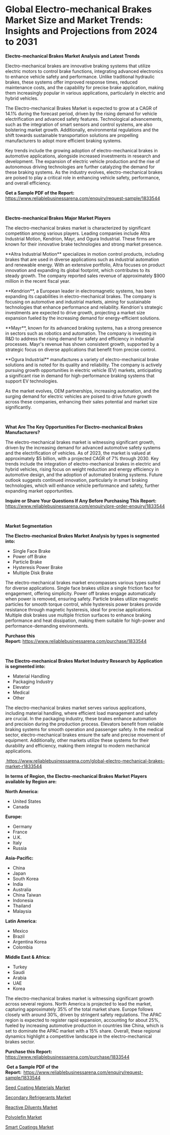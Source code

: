 <p><h1>Global Electro-mechanical Brakes Market Size and Market Trends: Insights and Projections from 2024 to 2031</h1></p><p><strong>Electro-mechanical Brakes Market Analysis and Latest Trends</strong></p>
<p><p>Electro-mechanical brakes are innovative braking systems that utilize electric motors to control brake functions, integrating advanced electronics to enhance vehicle safety and performance. Unlike traditional hydraulic brakes, these systems offer improved response times, reduced maintenance costs, and the capability for precise brake application, making them increasingly popular in various applications, particularly in electric and hybrid vehicles.</p><p>The Electro-mechanical Brakes Market is expected to grow at a CAGR of 14.1% during the forecast period, driven by the rising demand for vehicle electrification and advanced safety features. Technological advancements, such as the integration of smart sensors and control systems, are also bolstering market growth. Additionally, environmental regulations and the shift towards sustainable transportation solutions are propelling manufacturers to adopt more efficient braking systems.</p><p>Key trends include the growing adoption of electro-mechanical brakes in automotive applications, alongside increased investments in research and development. The expansion of electric vehicle production and the rise of autonomous driving technologies are further catalyzing the demand for these braking systems. As the industry evolves, electro-mechanical brakes are poised to play a critical role in enhancing vehicle safety, performance, and overall efficiency.</p></p>
<p><strong>Get a Sample PDF of the Report:&nbsp;</strong> <a href="https://www.reliablebusinessarena.com/enquiry/request-sample/1833544?utm_campaign=1290&utm_medium=2&utm_source=Github&utm_content=ia&utm_term=17102024&utm_id=electro-mechanical-brakes">https://www.reliablebusinessarena.com/enquiry/request-sample/1833544</a></p>
<p>&nbsp;</p>
<p><strong>Electro-mechanical Brakes Major Market Players</strong></p>
<p><p>The electro-mechanical brakes market is characterized by significant competition among various players. Leading companies include Altra Industrial Motion, Kendrion, Mayr, and Ogura Industrial. These firms are known for their innovative brake technologies and strong market presence.</p><p>**Altra Industrial Motion** specializes in motion control products, including brakes that are used in diverse applications such as industrial automation and renewable energy. With an extensive portfolio, Altra focuses on product innovation and expanding its global footprint, which contributes to its steady growth. The company reported sales revenue of approximately $900 million in the recent fiscal year.</p><p>**Kendrion**, a European leader in electromagnetic systems, has been expanding its capabilities in electro-mechanical brakes. The company is focusing on automotive and industrial markets, aiming for sustainable technologies that enhance performance and reliability. Kendrion's strategic investments are expected to drive growth, projecting a market size expansion fueled by the increasing demand for energy-efficient solutions.</p><p>**Mayr**, known for its advanced braking systems, has a strong presence in sectors such as robotics and automation. The company is investing in R&D to address the rising demand for safety and efficiency in industrial processes. Mayr's revenue has shown consistent growth, supported by a strategic focus on diverse applications that benefit from precise control.</p><p>**Ogura Industrial** manufactures a variety of electro-mechanical brake solutions and is noted for its quality and reliability. The company is actively pursuing growth opportunities in electric vehicle (EV) markets, anticipating a significant rise in demand for high-performance braking systems that support EV technologies.</p><p>As the market evolves, OEM partnerships, increasing automation, and the surging demand for electric vehicles are poised to drive future growth across these companies, enhancing their sales potential and market size significantly.</p></p>
<p>&nbsp;</p>
<p><strong>What Are The Key Opportunities For Electro-mechanical Brakes Manufacturers?</strong></p>
<p><p>The electro-mechanical brakes market is witnessing significant growth, driven by the increasing demand for advanced automotive safety systems and the electrification of vehicles. As of 2023, the market is valued at approximately $5 billion, with a projected CAGR of 7% through 2030. Key trends include the integration of electro-mechanical brakes in electric and hybrid vehicles, rising focus on weight reduction and energy efficiency in automotive design, and the adoption of automated braking systems. Future outlook suggests continued innovation, particularly in smart braking technologies, which will enhance vehicle performance and safety, further expanding market opportunities.</p></p>
<p><strong>Inquire or Share Your Questions If Any Before Purchasing This Report:</strong> <a href="https://www.reliablebusinessarena.com/enquiry/pre-order-enquiry/1833544?utm_campaign=1290&utm_medium=2&utm_source=Github&utm_content=ia&utm_term=17102024&utm_id=electro-mechanical-brakes">https://www.reliablebusinessarena.com/enquiry/pre-order-enquiry/1833544</a></p>
<p>&nbsp;</p>
<p><strong>Market Segmentation</strong></p>
<p><strong>The Electro-mechanical Brakes Market Analysis by types is segmented into:</strong></p>
<p><ul><li>Single Face Brake</li><li>Power off Brake</li><li>Particle Brake</li><li>Hysteresis Power Brake</li><li>Multiple Disk Brake</li></ul></p>
<p><p>The electro-mechanical brakes market encompasses various types suited for diverse applications. Single face brakes utilize a single friction face for engagement, offering simplicity. Power off brakes engage automatically when power is removed, ensuring safety. Particle brakes utilize magnetic particles for smooth torque control, while hysteresis power brakes provide resistance through magnetic hysteresis, ideal for precise applications. Multiple disk brakes use multiple friction surfaces to enhance braking performance and heat dissipation, making them suitable for high-power and performance-demanding environments.</p></p>
<p><strong>Purchase this Report:&nbsp;</strong><a href="https://www.reliablebusinessarena.com/purchase/1833544?utm_campaign=1290&utm_medium=2&utm_source=Github&utm_content=ia&utm_term=17102024&utm_id=electro-mechanical-brakes">https://www.reliablebusinessarena.com/purchase/1833544</a></p>
<p>&nbsp;</p>
<p><strong>The Electro-mechanical Brakes Market Industry Research by Application is segmented into:</strong></p>
<p><ul><li>Material Handling</li><li>Packaging Industry</li><li>Elevator</li><li>Medical</li><li>Other</li></ul></p>
<p><p>The electro-mechanical brakes market serves various applications, including material handling, where efficient load management and safety are crucial. In the packaging industry, these brakes enhance automation and precision during the production process. Elevators benefit from reliable braking systems for smooth operation and passenger safety. In the medical sector, electro-mechanical brakes ensure the safe and precise movement of equipment. Additionally, other markets utilize these systems for their durability and efficiency, making them integral to modern mechanical applications.</p></p>
<p><a href="https://www.reliablebusinessarena.com/global-electro-mechanical-brakes-market-r1833544?utm_campaign=1290&utm_medium=2&utm_source=Github&utm_content=ia&utm_term=17102024&utm_id=electro-mechanical-brakes">&nbsp;https://www.reliablebusinessarena.com/global-electro-mechanical-brakes-market-r1833544</a></p>
<p><strong>In terms of Region, the Electro-mechanical Brakes Market Players available by Region are:</strong></p>
<p>
    <p> <strong> North America: </strong>
        <ul>
            <li>United States</li>
            <li>Canada</li>
        </ul>
        </p> 
    <p> <strong> Europe: </strong>
        <ul>
            <li>Germany</li>
            <li>France</li>
            <li>U.K.</li>
            <li>Italy</li>
            <li>Russia</li>
        </ul>
        </p> 
    <p> <strong> Asia-Pacific: </strong>
        <ul>
            <li>China</li>
            <li>Japan</li>
            <li>South Korea</li>
            <li>India</li>
            <li>Australia</li>
            <li>China Taiwan</li>
            <li>Indonesia</li>
            <li>Thailand</li>
            <li>Malaysia</li>
        </ul>
        </p> 
    <p> <strong> Latin America: </strong>
        <ul>
            <li>Mexico</li>
            <li>Brazil</li>
            <li>Argentina Korea</li>
            <li>Colombia</li>
        </ul>
        </p> 
    <p> <strong> Middle East & Africa: </strong>
        <ul>
            <li>Turkey</li>
            <li>Saudi</li>
            <li>Arabia</li>
            <li>UAE</li>
            <li>Korea</li>
        </ul>
    </p>
    </p>
<p><p>The electro-mechanical brakes market is witnessing significant growth across several regions. North America is projected to lead the market, capturing approximately 35% of the total market share. Europe follows closely with around 30%, driven by stringent safety regulations. The APAC region is expected to register rapid expansion, accounting for about 25%, fueled by increasing automotive production in countries like China, which is set to dominate the APAC market with a 15% share. Overall, these regional dynamics highlight a competitive landscape in the electro-mechanical brakes sector.</p></p>
<p><strong>Purchase this Report: </strong><a href="https://www.reliablebusinessarena.com/purchase/1833544?utm_campaign=1290&utm_medium=2&utm_source=Github&utm_content=ia&utm_term=17102024&utm_id=electro-mechanical-brakes">https://www.reliablebusinessarena.com/purchase/1833544</a></p>
<p>&nbsp;<strong>Get a Sample PDF of the Report:&nbsp;&nbsp;</strong><a href="https://www.reliablebusinessarena.com/enquiry/request-sample/1833544?utm_campaign=1290&utm_medium=2&utm_source=Github&utm_content=ia&utm_term=17102024&utm_id=electro-mechanical-brakes">https://www.reliablebusinessarena.com/enquiry/request-sample/1833544</a></p>
<p><strong></strong></p>
<p><p><a href="https://www.linkedin.com/pulse/market-leaders-laggards-global-seed-coating-materials-trends-nqojf?utm_campaign=1290&utm_medium=2&utm_source=Github&utm_content=ia&utm_term=17102024&utm_id=electro-mechanical-brakes">Seed Coating Materials Market</a></p><p><a href="https://www.linkedin.com/pulse/secondary-refrigerants-market-dynamics-application-types-zyoxf?utm_campaign=1290&utm_medium=2&utm_source=Github&utm_content=ia&utm_term=17102024&utm_id=electro-mechanical-brakes">Secondary Refrigerants Market</a></p><p><a href="https://www.linkedin.com/pulse/investment-opportunities-reactive-diluents-sector-risk-analysis-otpgf?utm_campaign=1290&utm_medium=2&utm_source=Github&utm_content=ia&utm_term=17102024&utm_id=electro-mechanical-brakes">Reactive Diluents Market</a></p><p><a href="https://www.linkedin.com/pulse/global-polyolefin-market-sector2024-2031-metrics-strategic-g3mwf?utm_campaign=1290&utm_medium=2&utm_source=Github&utm_content=ia&utm_term=17102024&utm_id=electro-mechanical-brakes">Polyolefin Market</a></p><p><a href="https://www.linkedin.com/pulse/smart-coatings-market-navigating-challenges-unlocking-potential-50lxf?utm_campaign=1290&utm_medium=2&utm_source=Github&utm_content=ia&utm_term=17102024&utm_id=electro-mechanical-brakes">Smart Coatings Market</a></p></p>
